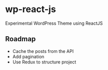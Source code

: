 # wp-react-js
Experimental WordPress Theme using ReactJS

## Roadmap
- Cache the posts from the API
- Add pagination
- Use Redux to structure project
